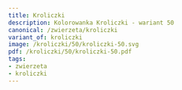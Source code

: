 ```yaml
---
title: Kroliczki
description: Kolorowanka Kroliczki - wariant 50
canonical: /zwierzeta/kroliczki
variant_of: kroliczki
image: /kroliczki/50/kroliczki-50.svg
pdf: /kroliczki/50/kroliczki-50.pdf
tags:
- zwierzeta
- kroliczki
---
```

